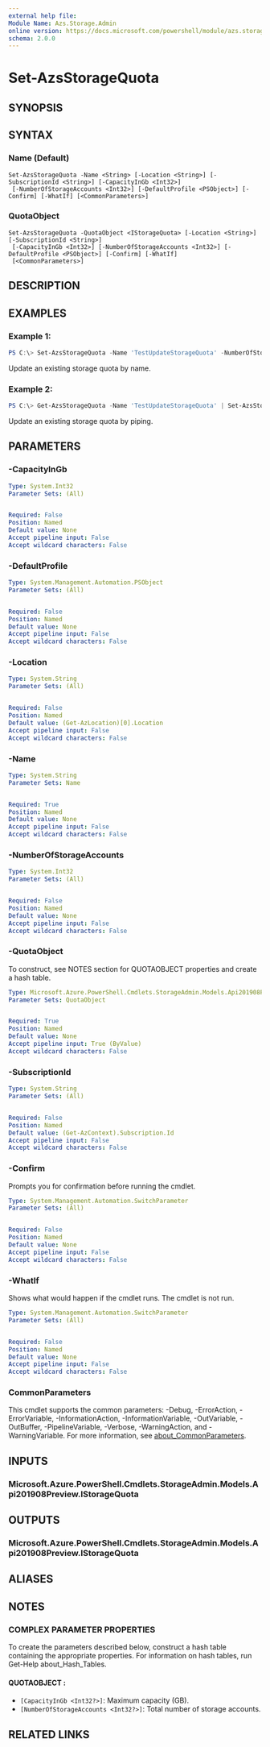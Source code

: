 ```yaml
---
external help file:
Module Name: Azs.Storage.Admin
online version: https://docs.microsoft.com/powershell/module/azs.storage.admin/set-azsstoragequota
schema: 2.0.0
---
```


# Set-AzsStorageQuota

## SYNOPSIS


## SYNTAX

### Name (Default)
```
Set-AzsStorageQuota -Name <String> [-Location <String>] [-SubscriptionId <String>] [-CapacityInGb <Int32>]
 [-NumberOfStorageAccounts <Int32>] [-DefaultProfile <PSObject>] [-Confirm] [-WhatIf] [<CommonParameters>]
```

### QuotaObject
```
Set-AzsStorageQuota -QuotaObject <IStorageQuota> [-Location <String>] [-SubscriptionId <String>]
 [-CapacityInGb <Int32>] [-NumberOfStorageAccounts <Int32>] [-DefaultProfile <PSObject>] [-Confirm] [-WhatIf]
 [<CommonParameters>]
```

## DESCRIPTION


## EXAMPLES

### Example 1:
```powershell
PS C:\> Set-AzsStorageQuota -Name 'TestUpdateStorageQuota' -NumberOfStorageAccounts 11 -CapacityInGb 22
```

Update an existing storage quota by name.

### Example 2:
```powershell
PS C:\> Get-AzsStorageQuota -Name 'TestUpdateStorageQuota' | Set-AzsStorageQuota -NumberOfStorageAccounts 22 -CapacityInGb 33
```

Update an existing storage quota by piping.

## PARAMETERS

### -CapacityInGb


```yaml
Type: System.Int32
Parameter Sets: (All)


Required: False
Position: Named
Default value: None
Accept pipeline input: False
Accept wildcard characters: False

```

### -DefaultProfile


```yaml
Type: System.Management.Automation.PSObject
Parameter Sets: (All)


Required: False
Position: Named
Default value: None
Accept pipeline input: False
Accept wildcard characters: False

```

### -Location


```yaml
Type: System.String
Parameter Sets: (All)


Required: False
Position: Named
Default value: (Get-AzLocation)[0].Location
Accept pipeline input: False
Accept wildcard characters: False

```

### -Name


```yaml
Type: System.String
Parameter Sets: Name


Required: True
Position: Named
Default value: None
Accept pipeline input: False
Accept wildcard characters: False

```

### -NumberOfStorageAccounts


```yaml
Type: System.Int32
Parameter Sets: (All)


Required: False
Position: Named
Default value: None
Accept pipeline input: False
Accept wildcard characters: False

```

### -QuotaObject
To construct, see NOTES section for QUOTAOBJECT properties and create a hash table.

```yaml
Type: Microsoft.Azure.PowerShell.Cmdlets.StorageAdmin.Models.Api201908Preview.IStorageQuota
Parameter Sets: QuotaObject


Required: True
Position: Named
Default value: None
Accept pipeline input: True (ByValue)
Accept wildcard characters: False

```

### -SubscriptionId


```yaml
Type: System.String
Parameter Sets: (All)


Required: False
Position: Named
Default value: (Get-AzContext).Subscription.Id
Accept pipeline input: False
Accept wildcard characters: False

```

### -Confirm
Prompts you for confirmation before running the cmdlet.

```yaml
Type: System.Management.Automation.SwitchParameter
Parameter Sets: (All)


Required: False
Position: Named
Default value: None
Accept pipeline input: False
Accept wildcard characters: False

```

### -WhatIf
Shows what would happen if the cmdlet runs.
The cmdlet is not run.

```yaml
Type: System.Management.Automation.SwitchParameter
Parameter Sets: (All)


Required: False
Position: Named
Default value: None
Accept pipeline input: False
Accept wildcard characters: False

```

### CommonParameters
This cmdlet supports the common parameters: -Debug, -ErrorAction, -ErrorVariable, -InformationAction, -InformationVariable, -OutVariable, -OutBuffer, -PipelineVariable, -Verbose, -WarningAction, and -WarningVariable. For more information, see [about_CommonParameters](http://go.microsoft.com/fwlink/?LinkID=113216).

## INPUTS

### Microsoft.Azure.PowerShell.Cmdlets.StorageAdmin.Models.Api201908Preview.IStorageQuota

## OUTPUTS

### Microsoft.Azure.PowerShell.Cmdlets.StorageAdmin.Models.Api201908Preview.IStorageQuota

## ALIASES

## NOTES

### COMPLEX PARAMETER PROPERTIES
To create the parameters described below, construct a hash table containing the appropriate properties. For information on hash tables, run Get-Help about_Hash_Tables.

#### QUOTAOBJECT <IStorageQuota>: 
  - `[CapacityInGb <Int32?>]`: Maximum capacity (GB).
  - `[NumberOfStorageAccounts <Int32?>]`: Total number of storage accounts.

## RELATED LINKS

